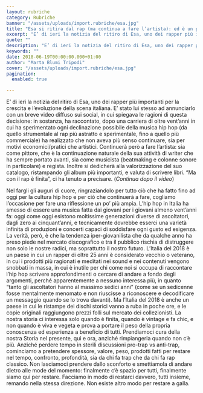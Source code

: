 ```yaml
---
layout: rubriche
category: Rubriche
banner: "/assets/uploads/import.rubriche/esa.jpg"
title: "Esa si ritira dal rap (ma continua a fare l’artista): ed è un peccato per tutti noi"
excerpt: "E’ di ieri la notizia del ritiro di Esa, uno dei rapper più importanti per la crescita e l’evoluzione della scena italiana. E’ stato lui stesso ad annunciarlo con un breve video diffuso sui social, in cui spiegava le ragioni di questa decisione: in sostanza, ha raccontato, dopo una carriera di oltre vent’anni in cui [&hellip"
quote: ""
description: "E’ di ieri la notizia del ritiro di Esa, uno dei rapper più importanti per la crescita e l’evoluzione della scena italiana. E’ stato lui stesso ad annunciarlo con un breve video diffuso sui social, in cui spiegava le ragioni di questa decisione: in sostanza, ha raccontato, dopo una carriera di oltre vent’anni in cui [&hellip"
keywords: ""
date: 2018-06-19T00:00:00.000+01:00
author: "Marta Blumi Tripodi"
cover: "/assets/uploads/import.rubriche/esa.jpg"
pagination:
  enabled: true

---
```


E’ di ieri la notizia del ritiro di Esa, uno dei rapper più importanti per la crescita e l’evoluzione della scena italiana. E’ stato lui stesso ad annunciarlo con un breve video diffuso sui social, in cui spiegava le ragioni di questa decisione: in sostanza, ha raccontato, dopo una carriera di oltre vent’anni in cui ha sperimentato ogni declinazione possibile della musica hip hop (da quello strumentale al rap più astratto e sperimentale, fino a quello più commerciale) ha realizzato che non aveva più senso continuare, sia per motivi economici/pratici che artistici. Continuerà però a fare l’artista: sia come pittore, che è la continuazione naturale della sua attività di writer che ha sempre portato avanti, sia come musicista (beatmaking e colonne sonore in particolare) e regista. Inoltre si dedicherà alla valorizzazione del suo catalogo, ristampando gli album più importanti, e valuta di scrivere libri. “Ma con il rap è finita”, ci ha tenuto a precisare. (_Continua dopo il video_)

Nel fargli gli auguri di cuore, ringraziandolo per tutto ciò che ha fatto fino ad oggi per la cultura hip hop e per ciò che continuerà a fare, cogliamo l’occasione per fare una riflessione un po’ più ampia. L’hip hop in Italia ha smesso di essere una musica fatta dai giovani per i giovani almeno vent’anni fa: oggi come oggi esistono moltissime generazioni diverse di ascoltatori, dagli zero ai cinquant’anni, e tecnicamente dovrebbe esserci una varietà infinita di produzioni e concerti capaci di soddisfare ogni gusto ed esigenza. La verità, però, è che la tendenza iper-giovanilista che da qualche anno ha preso piede nel mercato discografico e tra il pubblico rischia di distruggere non solo le nostre radici, ma soprattutto il nostro futuro. L’Italia del 2018 è un paese in cui un rapper di oltre 25 anni è considerato vecchio o veterano, in cui i prodotti più ragionati e meditati nei sound e nei contenuti vengono snobbati in massa, in cui è inutile per chi come noi si occupa di raccontare l’hip hop scrivere approfondimenti o cercare di andare a fondo degli argomenti, perché apparentemente a nessuno interessa più, in quanto “tanto gli ascoltatori hanno al massimo sedici anni” (come se un sedicenne fosse mentalmente menomato e non riuscisse a riconoscere e decodificare un messaggio quando se lo trova davanti). Ma l’Italia del 2018 è anche un paese in cui le ristampe dei dischi storici vanno a ruba in poche ore, e le copie originali raggiungono prezzi folli sul mercato dei collezionisti. La nostra storia ci interessa solo quando è finita, quando è vintage e fa chic, e non quando è viva e vegeta e prova a portare il peso della propria conoscenza ed esperienza a beneficio di tutti. Prendiamoci cura della nostra Storia nel presente, qui e ora, anziché rimpiangerla quando non c’è più. Anziché perdere tempo in sterili discussioni pro-trap vs anti-trap, cominciamo a pretendere spessore, valore, peso, prodotti fatti per restare nel tempo, confronto, profondità, sia da chi fa trap che da chi fa rap classico. Non lasciamoci prendere dallo sconforto e smettiamola di andare dietro alle mode del momento: finalmente c’è spazio per tutti, finalmente siamo qui per restare. Facciamo in modo di restarci davvero, tutti insieme, remando nella stessa direzione. Non esiste altro modo per restare a galla.